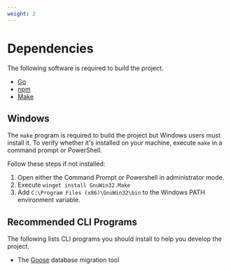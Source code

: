 ```yaml
---
weight: 2
---
```


# Dependencies

The following software is required to build the project.

- [Go](https://go.dev/dl)
- [npm](https://nodejs.org/en/download)
- [Make](https://en.wikipedia.org/wiki/Make_(software))

## Windows

The `make` program is required to build the project but Windows users must install it. 
To verify whether it's installed on your machine, execute `make` in a command prompt or PowerShell.

Follow these steps if not installed:

1. Open either the Command Prompt or Powershell in administrator mode.
2. Execute `winget install GnuWin32.Make`
3. Add `C:\Program Files (x86)\GnuWin32\bin` to the Windows PATH environment variable.


## Recommended CLI Programs 

The following lists CLI programs you should install to help you develop the project.

- The [Goose](https://github.com/pressly/goose?tab=readme-ov-file#install) database migration tool